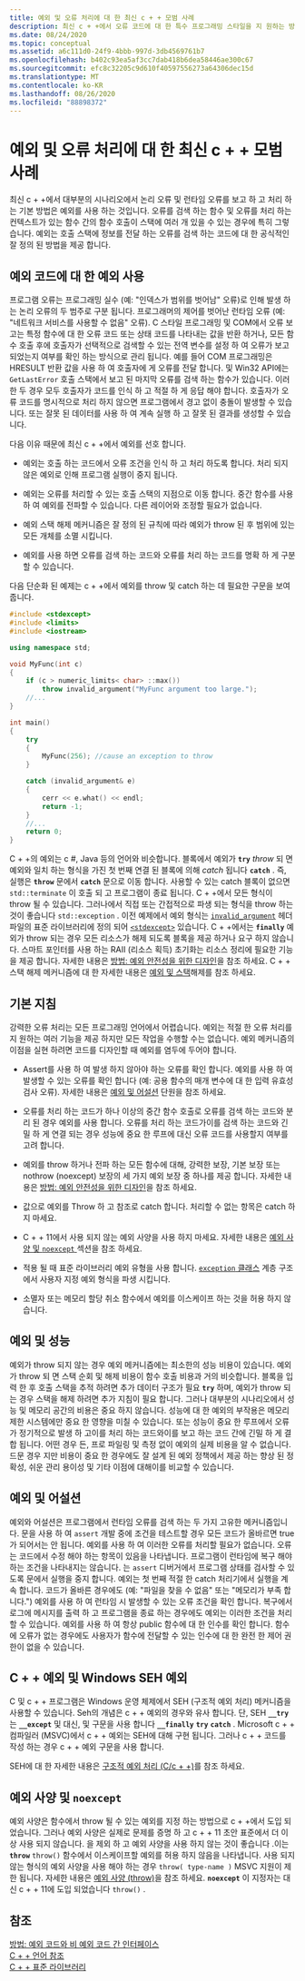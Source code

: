 ```yaml
---
title: 예외 및 오류 처리에 대 한 최신 c + + 모범 사례
description: 최신 c + +에서 오류 코드에 대 한 특수 프로그래밍 스타일을 지 원하는 방법입니다.
ms.date: 08/24/2020
ms.topic: conceptual
ms.assetid: a6c111d0-24f9-4bbb-997d-3db4569761b7
ms.openlocfilehash: b402c93ea5af3cc7dab418b6dea58446ae300c67
ms.sourcegitcommit: efc8c32205c9d610f40597556273a64306dec15d
ms.translationtype: MT
ms.contentlocale: ko-KR
ms.lasthandoff: 08/26/2020
ms.locfileid: "88898372"
---
```

# <a name="modern-c-best-practices-for-exceptions-and-error-handling"></a>예외 및 오류 처리에 대 한 최신 c + + 모범 사례

최신 c + +에서 대부분의 시나리오에서 논리 오류 및 런타임 오류를 보고 하 고 처리 하는 기본 방법은 예외를 사용 하는 것입니다. 오류를 검색 하는 함수 및 오류를 처리 하는 컨텍스트가 있는 함수 간의 함수 호출이 스택에 여러 개 있을 수 있는 경우에 특히 그렇습니다. 예외는 호출 스택에 정보를 전달 하는 오류를 검색 하는 코드에 대 한 공식적인 잘 정의 된 방법을 제공 합니다.

## <a name="use-exceptions-for-exceptional-code"></a>예외 코드에 대 한 예외 사용

프로그램 오류는 프로그래밍 실수 (예: "인덱스가 범위를 벗어남" 오류)로 인해 발생 하는 논리 오류의 두 범주로 구분 됩니다. 프로그래머의 제어를 벗어난 런타임 오류 (예: "네트워크 서비스를 사용할 수 없음" 오류). C 스타일 프로그래밍 및 COM에서 오류 보고는 특정 함수에 대 한 오류 코드 또는 상태 코드를 나타내는 값을 반환 하거나, 모든 함수 호출 후에 호출자가 선택적으로 검색할 수 있는 전역 변수를 설정 하 여 오류가 보고 되었는지 여부를 확인 하는 방식으로 관리 됩니다. 예를 들어 COM 프로그래밍은 HRESULT 반환 값을 사용 하 여 호출자에 게 오류를 전달 합니다. 및 Win32 API에는 `GetLastError` 호출 스택에서 보고 된 마지막 오류를 검색 하는 함수가 있습니다. 이러한 두 경우 모두 호출자가 코드를 인식 하 고 적절 하 게 응답 해야 합니다. 호출자가 오류 코드를 명시적으로 처리 하지 않으면 프로그램에서 경고 없이 충돌이 발생할 수 있습니다. 또는 잘못 된 데이터를 사용 하 여 계속 실행 하 고 잘못 된 결과를 생성할 수 있습니다.

다음 이유 때문에 최신 c + +에서 예외를 선호 합니다.

- 예외는 호출 하는 코드에서 오류 조건을 인식 하 고 처리 하도록 합니다. 처리 되지 않은 예외로 인해 프로그램 실행이 중지 됩니다.

- 예외는 오류를 처리할 수 있는 호출 스택의 지점으로 이동 합니다. 중간 함수를 사용 하 여 예외를 전파할 수 있습니다. 다른 레이어와 조정할 필요가 없습니다.

- 예외 스택 해제 메커니즘은 잘 정의 된 규칙에 따라 예외가 throw 된 후 범위에 있는 모든 개체를 소멸 시킵니다.

- 예외를 사용 하면 오류를 검색 하는 코드와 오류를 처리 하는 코드를 명확 하 게 구분할 수 있습니다.

다음 단순화 된 예제는 c + +에서 예외를 throw 및 catch 하는 데 필요한 구문을 보여 줍니다.

```cpp
#include <stdexcept>
#include <limits>
#include <iostream>

using namespace std;

void MyFunc(int c)
{
    if (c > numeric_limits< char> ::max())
        throw invalid_argument("MyFunc argument too large.");
    //...
}

int main()
{
    try
    {
        MyFunc(256); //cause an exception to throw
    }

    catch (invalid_argument& e)
    {
        cerr << e.what() << endl;
        return -1;
    }
    //...
    return 0;
}
```

C + +의 예외는 c #, Java 등의 언어와 비슷합니다. 블록에서 예외가 **`try`** *throw* 되 면 예외와 일치 하는 형식을 가진 첫 번째 연결 된 블록에 의해 *catch* 됩니다 **`catch`** . 즉, 실행은 **`throw`** 문에서 **`catch`** 문으로 이동 합니다. 사용할 수 있는 catch 블록이 없으면 `std::terminate` 이 호출 되 고 프로그램이 종료 됩니다. C + +에서 모든 형식이 throw 될 수 있습니다. 그러나에서 직접 또는 간접적으로 파생 되는 형식을 throw 하는 것이 좋습니다 `std::exception` . 이전 예제에서 예외 형식는 [`invalid_argument`](../standard-library/invalid-argument-class.md) 헤더 파일의 표준 라이브러리에 정의 되어 [`<stdexcept>`](../standard-library/stdexcept.md) 있습니다. C + +에서는 **`finally`** 예외가 throw 되는 경우 모든 리소스가 해제 되도록 블록을 제공 하거나 요구 하지 않습니다. 스마트 포인터를 사용 하는 RAII (리소스 획득) 초기화는 리소스 정리에 필요한 기능을 제공 합니다. 자세한 내용은 [방법: 예외 안전성을 위한 디자인](how-to-design-for-exception-safety.md)을 참조 하세요. C + + 스택 해제 메커니즘에 대 한 자세한 내용은 [예외 및 스택](exceptions-and-stack-unwinding-in-cpp.md)해제를 참조 하세요.

## <a name="basic-guidelines"></a>기본 지침

강력한 오류 처리는 모든 프로그래밍 언어에서 어렵습니다. 예외는 적절 한 오류 처리를 지 원하는 여러 기능을 제공 하지만 모든 작업을 수행할 수는 없습니다. 예외 메커니즘의 이점을 실현 하려면 코드를 디자인할 때 예외를 염두에 두어야 합니다.

- Assert를 사용 하 여 발생 하지 않아야 하는 오류를 확인 합니다. 예외를 사용 하 여 발생할 수 있는 오류를 확인 합니다 (예: 공용 함수의 매개 변수에 대 한 입력 유효성 검사 오류). 자세한 내용은 [예외 및 어설션](#exceptions_versus_assertions) 단원을 참조 하세요.

- 오류를 처리 하는 코드가 하나 이상의 중간 함수 호출로 오류를 검색 하는 코드와 분리 된 경우 예외를 사용 합니다. 오류를 처리 하는 코드가이를 검색 하는 코드와 긴밀 하 게 연결 되는 경우 성능에 중요 한 루프에 대신 오류 코드를 사용할지 여부를 고려 합니다.

- 예외를 throw 하거나 전파 하는 모든 함수에 대해, 강력한 보장, 기본 보장 또는 nothrow (noexcept) 보장의 세 가지 예외 보장 중 하나를 제공 합니다. 자세한 내용은 [방법: 예외 안전성을 위한 디자인](how-to-design-for-exception-safety.md)을 참조 하세요.

- 값으로 예외를 Throw 하 고 참조로 catch 합니다. 처리할 수 없는 항목은 catch 하지 마세요.

- C + + 11에서 사용 되지 않는 예외 사양을 사용 하지 마세요. 자세한 내용은 [예외 사양 및 `noexcept` ](#exception_specifications_and_noexcept) 섹션을 참조 하세요.

- 적용 될 때 표준 라이브러리 예외 유형을 사용 합니다. [ `exception` 클래스](../standard-library/exception-class.md) 계층 구조에서 사용자 지정 예외 형식을 파생 시킵니다.

- 소멸자 또는 메모리 할당 취소 함수에서 예외를 이스케이프 하는 것을 허용 하지 않습니다.

## <a name="exceptions-and-performance"></a>예외 및 성능

예외가 throw 되지 않는 경우 예외 메커니즘에는 최소한의 성능 비용이 있습니다. 예외가 throw 되 면 스택 순회 및 해제 비용이 함수 호출 비용과 거의 비슷합니다. 블록을 입력 한 후 호출 스택을 추적 하려면 추가 데이터 구조가 필요 **`try`** 하며, 예외가 throw 되는 경우 스택을 해제 하려면 추가 지침이 필요 합니다. 그러나 대부분의 시나리오에서 성능 및 메모리 공간의 비용은 중요 하지 않습니다. 성능에 대 한 예외의 부작용은 메모리 제한 시스템에만 중요 한 영향을 미칠 수 있습니다. 또는 성능이 중요 한 루프에서 오류가 정기적으로 발생 하 고이를 처리 하는 코드와이를 보고 하는 코드 간에 긴밀 하 게 결합 됩니다. 어떤 경우 든, 프로 파일링 및 측정 없이 예외의 실제 비용을 알 수 없습니다. 드문 경우 지만 비용이 중요 한 경우에도 잘 설계 된 예외 정책에서 제공 하는 향상 된 정확성, 쉬운 관리 용이성 및 기타 이점에 대해이를 비교할 수 있습니다.

## <a name="exceptions-versus-assertions"></a><a name="exceptions_versus_assertions"></a> 예외 및 어설션

예외와 어설션은 프로그램에서 런타임 오류를 검색 하는 두 가지 고유한 메커니즘입니다. 문을 사용 하 여 `assert` 개발 중에 조건을 테스트할 경우 모든 코드가 올바르면 true가 되어서는 안 됩니다. 예외를 사용 하 여 이러한 오류를 처리할 필요가 없습니다. 오류는 코드에서 수정 해야 하는 항목이 있음을 나타냅니다. 프로그램이 런타임에 복구 해야 하는 조건을 나타내지는 않습니다. 는 `assert` 디버거에서 프로그램 상태를 검사할 수 있도록 문에서 실행을 중지 합니다. 예외는 첫 번째 적절 한 catch 처리기에서 실행을 계속 합니다. 코드가 올바른 경우에도 (예: "파일을 찾을 수 없음" 또는 "메모리가 부족 합니다.") 예외를 사용 하 여 런타임 시 발생할 수 있는 오류 조건을 확인 합니다. 복구에서 로그에 메시지를 출력 하 고 프로그램을 종료 하는 경우에도 예외는 이러한 조건을 처리할 수 있습니다. 예외를 사용 하 여 항상 public 함수에 대 한 인수를 확인 합니다. 함수에 오류가 없는 경우에도 사용자가 함수에 전달할 수 있는 인수에 대 한 완전 한 제어 권한이 없을 수 있습니다.

## <a name="c-exceptions-versus-windows-seh-exceptions"></a>C + + 예외 및 Windows SEH 예외

C 및 c + + 프로그램은 Windows 운영 체제에서 SEH (구조적 예외 처리) 메커니즘을 사용할 수 있습니다. Seh의 개념은 c + + 예외의 경우와 유사 합니다. 단, SEH **`__try`** 는 **`__except`** 및 대신, 및 구문을 사용 합니다 **`__finally`** **`try`** **`catch`** . Microsoft c + + 컴파일러 (MSVC)에서 c + + 예외는 SEH에 대해 구현 됩니다. 그러나 c + + 코드를 작성 하는 경우 c + + 예외 구문을 사용 합니다.

SEH에 대 한 자세한 내용은 [구조적 예외 처리 (C/c + +)](structured-exception-handling-c-cpp.md)를 참조 하세요.

## <a name="exception-specifications-and-noexcept"></a><a name="exception_specifications_and_noexcept"></a> 예외 사양 및 `noexcept`

예외 사양은 함수에서 throw 될 수 있는 예외를 지정 하는 방법으로 c + +에서 도입 되었습니다. 그러나 예외 사양은 실제로 문제를 증명 하 고 c + + 11 초안 표준에서 더 이상 사용 되지 않습니다. 을 제외 하 고 예외 사양을 사용 하지 않는 것이 좋습니다 .이는 **`throw`** `throw()` 함수에서 이스케이프할 예외를 허용 하지 않음을 나타냅니다. 사용 되지 않는 형식의 예외 사양을 사용 해야 하는 경우 `throw( type-name )` MSVC 지원이 제한 됩니다. 자세한 내용은 [예외 사양 (throw)](exception-specifications-throw-cpp.md)을 참조 하세요. **`noexcept`** 이 지정자는 대신 c + + 11에 도입 되었습니다 `throw()` .

## <a name="see-also"></a>참조

[방법: 예외 코드와 비 예외 코드 간 인터페이스](../cpp/how-to-interface-between-exceptional-and-non-exceptional-code.md)<br/>
[C + + 언어 참조](../cpp/cpp-language-reference.md)<br/>
[C + + 표준 라이브러리](../standard-library/cpp-standard-library-reference.md)
